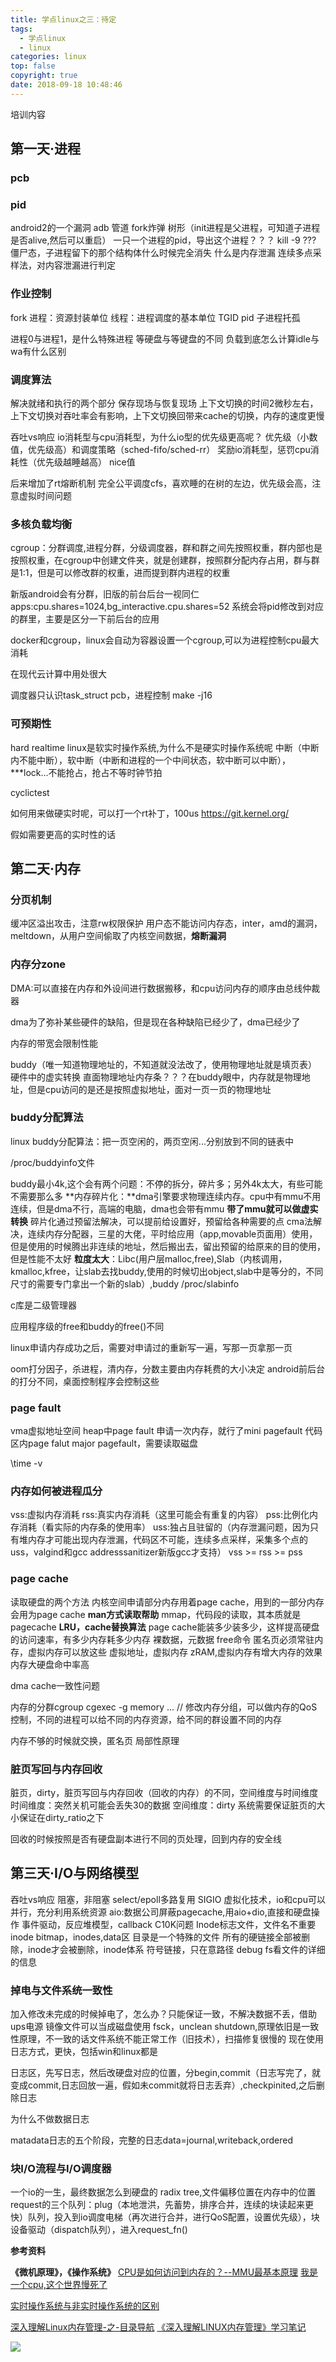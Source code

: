 ```yaml
---
title: 学点linux之三：待定
tags:
  - 学点linux
  - linux
categories: linux
top: false
copyright: true
date: 2018-09-18 10:48:46
---
```

培训内容
<!--more-->

## 第一天·进程

### pcb
### pid

android2的一个漏洞
adb
管道
fork炸弹
树形（init进程是父进程，可知道子进程是否alive,然后可以重启）
一只一个进程的pid，导出这个进程？？？
kill -9 ???
僵尸态，子进程留下的那个结构体什么时候完全消失
什么是内存泄漏
连续多点采样法，对内容泄漏进行判定


### 作业控制
fork
进程：资源封装单位
线程：进程调度的基本单位
TGID pid
子进程托孤

进程0与进程1，是什么特殊进程
等硬盘与等键盘的不同
负载到底怎么计算idle与wa有什么区别

### 调度算法
解决就绪和执行的两个部分
保存现场与恢复现场
上下文切换的时间2微秒左右，上下文切换对吞吐率会有影响，上下文切换回带来cache的切换，内存的速度更慢

吞吐vs响应
io消耗型与cpu消耗型，为什么io型的优先级更高呢？
优先级（小数值，优先级高）和调度策略（sched-fifo/sched-rr）
奖励io消耗型，惩罚cpu消耗性（优先级越睡越高）
nice值

后来增加了rt熔断机制
完全公平调度cfs，喜欢睡的在树的左边，优先级会高，注意虚拟时间问题

### 多核负载均衡
cgroup：分群调度,进程分群，分级调度器，群和群之间先按照权重，群内部也是按照权重，在cgroup中创建文件夹，就是创建群，按照群分配内存占用，群与群是1:1，但是可以修改群的权重，进而提到群内进程的权重

新版android会有分群，旧版的前台后台一视同仁apps:cpu.shares=1024,bg_interactive.cpu.shares=52
系统会将pid修改到对应的群里，主要是区分一下前后台的应用

docker和cgroup，linux会自动为容器设置一个cgroup,可以为进程控制cpu最大消耗

在现代云计算中用处很大

调度器只认识task_struct pcb，进程控制
make -j16

### 可预期性
hard realtime
linux是软实时操作系统,为什么不是硬实时操作系统呢
中断（中断内不能中断），软中断（中断和进程的一个中间状态，软中断可以中断），***lock...不能抢占，抢占不等时钟节拍

cyclictest

如何用来做硬实时呢，可以打一个rt补丁，100us
https://git.kernel.org/

假如需要更高的实时性的话


## 第二天·内存

### 分页机制
缓冲区溢出攻击，注意rw权限保护
用户态不能访问内存态，inter，amd的漏洞，meltdown，从用户空间偷取了内核空间数据，**熔断漏洞**

### 内存分zone
DMA:可以直接在内存和外设间进行数据搬移，和cpu访问内存的顺序由总线仲裁器

dma为了弥补某些硬件的缺陷，但是现在各种缺陷已经少了，dma已经少了

内存的带宽会限制性能

buddy（唯一知道物理地址的，不知道就没法改了，使用物理地址就是填页表）
硬件中的虚实转换
直面物理地址内存条？？？在buddy眼中，内存就是物理地址，但是cpu访问的是还是按照虚拟地址，面对一页一页的物理地址

### buddy分配算法

linux buddy分配算法：把一页空闲的，两页空闲...分别放到不同的链表中

/proc/buddyinfo文件

buddy最小4k,这个会有两个问题：不停的拆分，碎片多；另外4k太大，有些可能不需要那么多
**内存碎片化：**dma引擎要求物理连续内存。cpu中有mmu不用连续，但是dma不行，高端的电脑，dma也会带有mmu
**带了mmu就可以做虚实转换**
碎片化通过预留法解决，可以提前给设置好，预留给各种需要的点
cma法解决，连续内存分配器，三星的大佬，平时给应用（app,movable页面用）使用，但是使用的时候腾出非连续的地址，然后搬出去，留出预留的给原来的目的使用，但是性能不太好
**粒度太大**：Libc(用户层malloc,free),Slab（内核调用，kmalloc,kfree，让slab去找buddy,使用的时候切出object,slab中是等分的，不同尺寸的需要专门拿出一个新的slab）,buddy
/proc/slabinfo

c库是二级管理器

应用程序级的free和buddy的free()不同

linux申请内存成功之后，需要对申请过的重新写一遍，写那一页拿那一页

oom打分因子，杀进程，清内存，分数主要由内存耗费的大小决定
android前后台的打分不同，桌面控制程序会控制这些

### page fault

vma虚拟地址空间
heap中page fault 申请一次内存，就行了mini pagefault
代码区内page falut major pagefault，需要读取磁盘

\time -v

### 内存如何被进程瓜分
vss:虚拟内存消耗
rss:真实内存消耗（这里可能会有重复的内容）
pss:比例化内存消耗（看实际的内存条的使用率）
uss:独占且驻留的（内存泄漏问题，因为只有堆内存才可能出现内存泄漏，代码区不可能，连续多点采样，采集多个点的uss，valgind和gcc addresssanitizer新版gcc才支持）
vss >= rss >= pss


### page cache
读取硬盘的两个方法
内核空间申请部分内存用着page cache，用到的一部分内存会用为page cache
**man方式读取帮助**
mmap，代码段的读取，其本质就是pagecache
**LRU，cache替换算法**
page cache能装多少装多少，这样提高硬盘的访问速率，有多少内存耗多少内存
裸数据，元数据
free命令
匿名页必须常驻内存，虚拟内存可以放这些
虚拟地址，虚拟内存
zRAM,虚拟内存有增大内存的效果
内存大硬盘命中率高

dma cache一致性问题

内存的分群cgroup
cgexec -g memory ... // 修改内存分组，可以做内存的QoS控制，不同的进程可以给不同的内存资源，给不同的群设置不同的内存

内存不够的时候就交换，匿名页
局部性原理

### 脏页写回与内存回收
脏页，dirty，脏页写回与内存回收（回收的内存）的不同，空间维度与时间维度
时间维度：突然关机可能会丢失30的数据
空间维度：dirty
系统需要保证脏页的大小保证在dirty_ratio之下

回收的时候按照是否有硬盘副本进行不同的页处理，回到内存的安全线

## 第三天·I/O与网络模型
吞吐vs响应
阻塞，非阻塞
select/epoll多路复用
SIGIO
虚拟化技术，io和cpu可以并行，充分利用系统资源
aio:数据公司屏蔽pagecache,用aio+dio,直接和硬盘操作
事件驱动，反应堆模型，callback
C10K问题
Inode标志文件，文件名不重要
inode bitmap，inodes,data区
目录是一个特殊的文件
所有的硬链接全部被删除，inode才会被删除，inode体系
符号链接，只在意路径
debug fs看文件的详细的信息

### 掉电与文件系统一致性
加入修改未完成的时候掉电了，怎么办？只能保证一致，不解决数据不丢，借助ups电源
镜像文件可以当成磁盘使用
fsck，unclean shutdown,原理依旧是一致性原理，不一致的话文件系统不能正常工作（旧技术），扫描修复很慢的
现在使用日志方式，更快，包括win和linux都是

日志区，先写日志，然后改硬盘对应的位置，分begin,commit（日志写完了，就变成commit,日志回放一遍，假如未commit就将日志丢弃）,checkpinited,之后删除日志

为什么不做数据日志

matadata日志的五个阶段，完整的日志data=journal,writeback,ordered

### 块I/O流程与I/O调度器
一个io的一生，最终数据怎么到硬盘的
radix tree,文件偏移位置在内存中的位置
request的三个队列：plug（本地泄洪，先蓄势，排序合并，连续的块读起来更快）队列，投入到io调度电梯（再次进行合并，进行QoS配置，设置优先级），块设备驱动（dispatch队列），进入request_fn()






**参考资料**

**《微机原理》，《操作系统》**
[CPU是如何访问到内存的？--MMU最基本原理](https://mp.weixin.qq.com/s/SdsT6Is0VG84WlzcAkNCJA)
[我是一个cpu,这个世界慢死了]()


[实时操作系统与非实时操作系统的区别](https://blog.csdn.net/bjbz_cxy/article/details/79163162)

[深入理解Linux内存管理-之-目录导航](https://blog.csdn.net/gatieme/article/details/52384965)
[《深入理解LINUX内存管理》学习笔记 ](http://www.uml.org.cn/embeded/201208071.asp)

![](http://oankigr4l.bkt.clouddn.com/wexin.png)